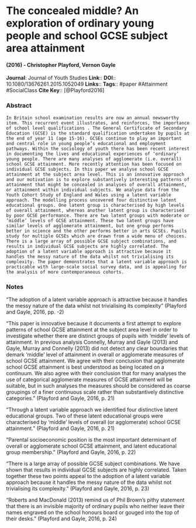 # The concealed middle? An exploration of ordinary young people and school GCSE subject area attainment
#### (2016) - Christopher Playford, Vernon Gayle
**Journal**: Journal of Youth Studies
**Link**:: 
**DOI**:: 10.1080/13676261.2015.1052049
**Links**:: 
**Tags**:: #paper #Attainment #SocialClass 
**Cite Key**:: [@Playford2016]

### Abstract

```
In Britain school examination results are now an annual newsworthy item. This recurrent event illustrates, and reinforces, the importance of school level qualifications . The General Certificate of Secondary Education (GCSE) is the standard qualification undertaken by pupils at the end of year 11 (age 15-16). GCSEs continue to play an important and central role in young people’s educational and employment pathways. Within the sociology of youth there has been recent interest in documenting the lives and educational experiences of ‘ordinary’ young people. There are many analyses of agglomerate (i.e. overall) school GCSE attainment. More recently attention has been focused on individual GCSE subjects. In this paper we analyse school GCSE attainment at the subject area level. This is an innovative approach and our motivation is to explore substantively interesting patterns of attainment that might be concealed in analyses of overall attainment, or attainment within individual subjects. We analyse data from the Youth Cohort Study of England and Wales using a latent variable approach. The modelling process uncovered four distinctive latent educational groups. One latent group is characterised by high levels of overall attainment, whereas another latent group is characterised by poor GCSE performance. There are two latent groups with moderate or ‘middle’ levels of GCSE attainment. These two latent groups have similar levels of agglomerate attainment, but one group performs better in science and the other performs better in arts GCSEs. Pupils study for multiple GCSEs which are drawn from a wide menu of choices. There is a large array of possible GCSE subject combinations, and results in individual GCSE subjects are highly correlated. The adoption of a latent variable approach is attractive because it handles the messy nature of the data whilst not trivialising its complexity. The paper demonstrates that a latent variable approach is practicable with large-scale social survey data, and is appealing for the analysis of more contemporaneous cohorts.
```

### Notes

“The adoption of a latent variable approach is attractive because it handles the messy nature of the data whilst not trivialising its complexity” (Playford and Gayle, 2016, pp. -2)

“This paper is innovative because it documents a first attempt to explore patterns of school GCSE attainment at the subject area level in order to investigate whether there are distinct groups of pupils with ‘middle’ levels of attainment. In previous analysis Connelly, Murray and Gayle (2013) and Gayle, Murray and Connelly (2013) did not detect any clear boundaries that demark ‘middle’ level of attainment in overall or agglomerate measures of school GCSE attainment. We agree with their conclusion that agglomerate school GCSE attainment is best understood as being located on a continuum. We also agree with their conclusion that for many analyses the use of categorical agglomerate measures of GCSE attainment will be suitable, but in such analyses the measures should be considered as coarse groupings of a finer continuous scale rather than substantively distinctive categories.” (Playford and Gayle, 2016, p. 21)

“Through a latent variable approach we identified four distinctive latent educational groups. Two of these latent educational groups were characterised by ‘middle’ levels of overall (or agglomerate) school GCSE attainment.” (Playford and Gayle, 2016, p. 21)

“Parental socioeconomic position is the most important determinant of overall or agglomerate school GCSE attainment, and latent educational group membership.” (Playford and Gayle, 2016, p. 22)

“There is a large array of possible GCSE subject combinations. We have shown that results in individual GCSE subjects are highly correlated. Taken together these two points appeal to the adoption of a latent variable approach because it handles the messy nature of the data whilst not trivialising its complexity.” (Playford and Gayle, 2016, p. 23)

“Roberts and MacDonald (2013) remind us of Phil Brown’s pithy statement that there is an invisible majority of ordinary pupils who neither leave their names engraved on the school honours board or gouged into the top of their desks.” (Playford and Gayle, 2016, p. 24)